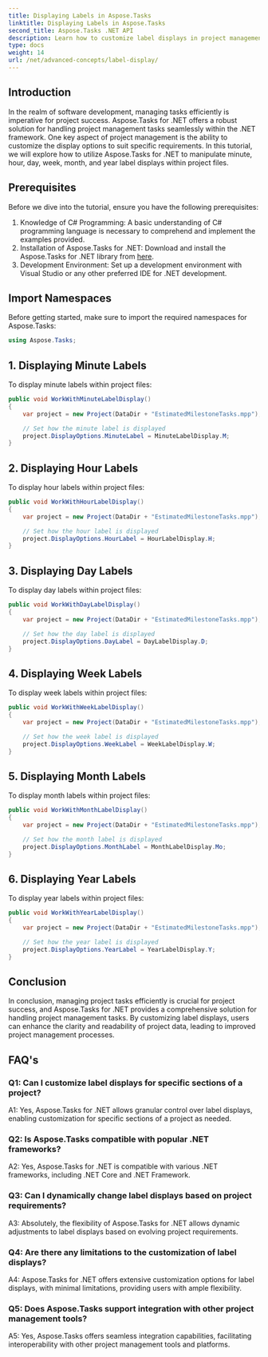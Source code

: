 ```yaml
---
title: Displaying Labels in Aspose.Tasks
linktitle: Displaying Labels in Aspose.Tasks
second_title: Aspose.Tasks .NET API
description: Learn how to customize label displays in project management with Aspose.Tasks for .NET. Enhance readability and clarity effortlessly.
type: docs
weight: 14
url: /net/advanced-concepts/label-display/
---
```

## Introduction

In the realm of software development, managing tasks efficiently is imperative for project success. Aspose.Tasks for .NET offers a robust solution for handling project management tasks seamlessly within the .NET framework. One key aspect of project management is the ability to customize the display options to suit specific requirements. In this tutorial, we will explore how to utilize Aspose.Tasks for .NET to manipulate minute, hour, day, week, month, and year label displays within project files.

## Prerequisites

Before we dive into the tutorial, ensure you have the following prerequisites:

1. Knowledge of C# Programming: A basic understanding of C# programming language is necessary to comprehend and implement the examples provided.
2. Installation of Aspose.Tasks for .NET: Download and install the Aspose.Tasks for .NET library from [here](https://releases.aspose.com/tasks/net/).
3. Development Environment: Set up a development environment with Visual Studio or any other preferred IDE for .NET development.

## Import Namespaces

Before getting started, make sure to import the required namespaces for Aspose.Tasks:

```csharp
using Aspose.Tasks;
```

## 1. Displaying Minute Labels

To display minute labels within project files:

```csharp
public void WorkWithMinuteLabelDisplay()
{
    var project = new Project(DataDir + "EstimatedMilestoneTasks.mpp");

    // Set how the minute label is displayed
    project.DisplayOptions.MinuteLabel = MinuteLabelDisplay.M;
}
```

## 2. Displaying Hour Labels

To display hour labels within project files:

```csharp
public void WorkWithHourLabelDisplay()
{
    var project = new Project(DataDir + "EstimatedMilestoneTasks.mpp");

    // Set how the hour label is displayed
    project.DisplayOptions.HourLabel = HourLabelDisplay.H;
}
```

## 3. Displaying Day Labels

To display day labels within project files:

```csharp
public void WorkWithDayLabelDisplay()
{
    var project = new Project(DataDir + "EstimatedMilestoneTasks.mpp");

    // Set how the day label is displayed
    project.DisplayOptions.DayLabel = DayLabelDisplay.D;
}
```

## 4. Displaying Week Labels

To display week labels within project files:

```csharp
public void WorkWithWeekLabelDisplay()
{
    var project = new Project(DataDir + "EstimatedMilestoneTasks.mpp");

    // Set how the week label is displayed
    project.DisplayOptions.WeekLabel = WeekLabelDisplay.W;
}
```

## 5. Displaying Month Labels

To display month labels within project files:

```csharp
public void WorkWithMonthLabelDisplay()
{
    var project = new Project(DataDir + "EstimatedMilestoneTasks.mpp");

    // Set how the month label is displayed
    project.DisplayOptions.MonthLabel = MonthLabelDisplay.Mo;
}
```

## 6. Displaying Year Labels

To display year labels within project files:

```csharp
public void WorkWithYearLabelDisplay()
{
    var project = new Project(DataDir + "EstimatedMilestoneTasks.mpp");

    // Set how the year label is displayed
    project.DisplayOptions.YearLabel = YearLabelDisplay.Y;
}
```

## Conclusion

In conclusion, managing project tasks efficiently is crucial for project success, and Aspose.Tasks for .NET provides a comprehensive solution for handling project management tasks. By customizing label displays, users can enhance the clarity and readability of project data, leading to improved project management processes.

## FAQ's

### Q1: Can I customize label displays for specific sections of a project?

A1: Yes, Aspose.Tasks for .NET allows granular control over label displays, enabling customization for specific sections of a project as needed.

### Q2: Is Aspose.Tasks compatible with popular .NET frameworks?

A2: Yes, Aspose.Tasks for .NET is compatible with various .NET frameworks, including .NET Core and .NET Framework.

### Q3: Can I dynamically change label displays based on project requirements?

A3: Absolutely, the flexibility of Aspose.Tasks for .NET allows dynamic adjustments to label displays based on evolving project requirements.

### Q4: Are there any limitations to the customization of label displays?

A4: Aspose.Tasks for .NET offers extensive customization options for label displays, with minimal limitations, providing users with ample flexibility.

### Q5: Does Aspose.Tasks support integration with other project management tools?

A5: Yes, Aspose.Tasks offers seamless integration capabilities, facilitating interoperability with other project management tools and platforms.

